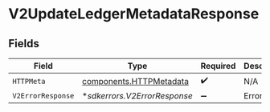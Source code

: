 # V2UpdateLedgerMetadataResponse


## Fields

| Field                                                              | Type                                                               | Required                                                           | Description                                                        |
| ------------------------------------------------------------------ | ------------------------------------------------------------------ | ------------------------------------------------------------------ | ------------------------------------------------------------------ |
| `HTTPMeta`                                                         | [components.HTTPMetadata](../../models/components/httpmetadata.md) | :heavy_check_mark:                                                 | N/A                                                                |
| `V2ErrorResponse`                                                  | **sdkerrors.V2ErrorResponse*                                       | :heavy_minus_sign:                                                 | Error                                                              |